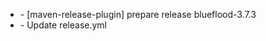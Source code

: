 * [](http://github.com/rohitsngh27/blueflood/commit/f8f711f6206404a61460fbaadbb15b296e9820e4) - [maven-release-plugin] prepare release blueflood-3.7.3
* [](http://github.com/rohitsngh27/blueflood/commit/78d657bb423d1a013b49a56bf0f5fd678283cba0) - Update release.yml

